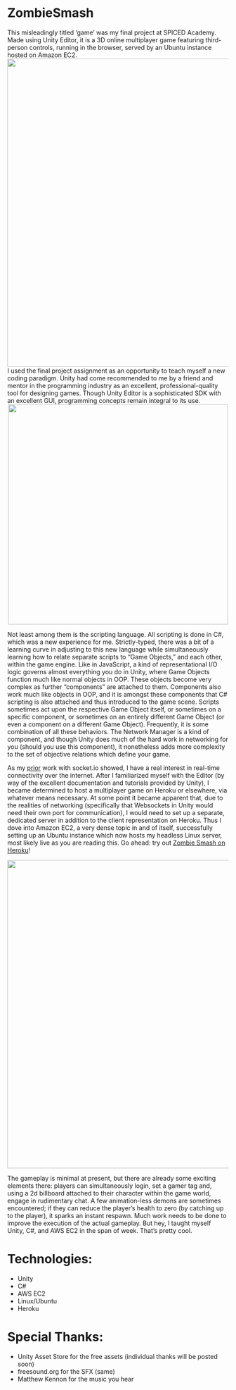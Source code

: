 # ZombieSmash

</h3>This misleadingly titled ‘game’ was my final project at SPICED Academy. Made using Unity Editor, it is a 3D online multiplayer game featuring third-person controls, running in the browser, served by an Ubuntu instance hosted on Amazon EC2.</h3>
<div align="center">
<img src="https://s3.amazonaws.com/fluxlymoppings/pics/Unity1.PNG" width=700>
</div>
I used the final project assignment as an opportunity to teach myself a new coding paradigm. Unity had come recommended to me by a friend and mentor in the programming industry as an excellent, professional-quality tool for designing games. Though Unity Editor is a sophisticated SDK with an excellent GUI, programming concepts remain integral to its use.

<div align="center">
<img src="https://s3.amazonaws.com/fluxlymoppings/pics/Unity2.PNG" width=500>
</div>

Not least among them is the scripting language. All scripting is done in C#, which was a new experience for me. Strictly-typed, there was a bit of a learning curve in adjusting to this new language while simultaneously learning how to relate separate scripts to “Game Objects,” and each other, within the game engine. Like in JavaScript, a kind of representational I/O logic governs almost everything you do in Unity, where Game Objects function much like normal objects in OOP. These objects become very complex as further “components” are attached to them. Components also work much like objects in OOP, and it is amongst these components that C# scripting is also attached and thus introduced to the game scene. Scripts sometimes act upon the respective Game Object itself, or sometimes on a specific component, or sometimes on an entirely different Game Object (or even a component on a different Game Object). Frequently, it is some combination of all these behaviors. The Network Manager is a kind of component, and though Unity does much of the hard work in networking for you (should you use this component), it nonetheless adds more complexity to the set of objective relations which define your game.

As my <a href=”https://github.com/mullinb/Godzone”>prior</a> work with socket.io showed, I have a real interest in real-time connectivity over the internet. After I familiarized myself with the Editor (by way of the excellent documentation and tutorials provided by Unity), I became determined to host a multiplayer game on Heroku or elsewhere, via whatever means necessary. At some point it became apparent that, due to the realities of networking (specifically that Websockets in Unity would need their own port for communication), I would need to set up a separate, dedicated server in addition to the client representation on Heroku. Thus I dove into Amazon EC2, a very dense topic in and of itself, successfully setting up an Ubuntu instance which now hosts my headless Linux server, most likely live as you are reading this. Go ahead: try out <a href=”unitymp.herokuapp.com”>Zombie Smash on Heroku</a>!

<div align="center">
<img src="https://s3.amazonaws.com/fluxlymoppings/pics/Unity3.png" width=700>
</div>


The gameplay is minimal at present, but there are already some exciting elements there: players can simultaneously login, set a gamer tag and, using a 2d billboard attached to their character within the game world, engage in rudimentary chat. A few animation-less demons are sometimes encountered; if they can reduce the player’s health to zero (by catching up to the player), it sparks an instant respawn. Much work needs to be done to improve the execution of the actual gameplay. But hey, I taught myself Unity, C#, and AWS EC2 in the span of week. That’s pretty cool.
# Technologies:
<ul>
<li> Unity </li>
<li> C# </li>
<li> AWS EC2 </li>
<li> Linux/Ubuntu </li>
<li> Heroku </li>
</ul>

# Special Thanks:
<ul>
<li> Unity Asset Store for the free assets (individual thanks will be posted soon) </li>
<li> freesound.org for the SFX (same) </li>
<li> Matthew Kennon for the music you hear </li>
</ul>

